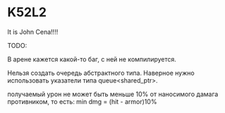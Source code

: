 # K52L2
It is John Cena!!!!

TODO:

В арене кажется какой-то баг, с ней не компилируется.

Нельзя создать очередь абстрактного типа. 
Наверное нужно использовать указатели типа  queue<shared_ptr<Unit>>.

получаемый урон не может быть меньше 10% от наносимого дамага противником, то есть:
min dmg = (hit - armor)10%
